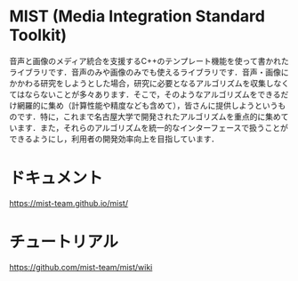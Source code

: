 # MIST (Media Integration Standard Toolkit)
音声と画像のメディア統合を支援するC++のテンプレート機能を使って書かれたライブラリです．音声のみや画像のみでも使えるライブラリです．音声・画像にかかわる研究をしようとした場合，研究に必要となるアルゴリズムを収集しなくてはならないことが多々あります．そこで，そのようなアルゴリズムをできるだけ網羅的に集め（計算性能や精度なども含めて），皆さんに提供しようというものです．特に，これまで名古屋大学で開発されたアルゴリズムを重点的に集めています．また，それらのアルゴリズムを統一的なインターフェースで扱うことができるようにし，利用者の開発効率向上を目指しています．

# ドキュメント
https://mist-team.github.io/mist/

# チュートリアル
https://github.com/mist-team/mist/wiki
